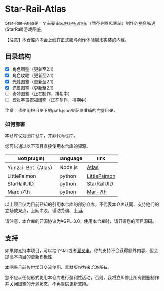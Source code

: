 # Star-Rail-Atlas
Star-Rail-Atlas是一个主要由[`米游社@听语惊花`](https://bbs.mihoyo.com/ys/accountCenter/postList?id=289918413)（而不是西风驿站）制作的星穹铁道(StarRail)游戏图鉴。

【注意】本仓库内不会上线在正式服与创作体验服未实装的内容。

## 目录结构
- [x] 角色图鉴（更新至2.1）
- [x] 角色攻略（更新至2.1）
- [x] 光锥图鉴（更新至2.1）
- [x] 遗器图鉴（更新至2.1）
- [ ] 奇物图鉴（正在制作，排期中）
- [ ] 模拟宇宙祝福图鉴（正在制作，排期中）

注意：请使用根目录下的path.json来获取准确的完整目录。

### 如何部署

本仓库仅为图片仓库，并非代码仓库。

您可以通过以下项目直接使用本仓库的资源。

| Bot(plugin)         | language | link                                                         |
| ------------------- | -------- | ------------------------------------------------------------ |
| Yunzai-Bot（Atlas） | Node.js  | [Atlas](https://github.com/Nwflower/atlas)                   |
| LittlePaimon        | python   | [LittlePaimon](https://github.com/CMHopeSunshine/LittlePaimon) |
| StarRailUID         | python   | [StarRailUID](https://github.com/qwerdvd/StarRailUID)        |
| March7th            | python   | [Mar-7th](https://github.com/Mar-7th/March7th)               |

以上项目仅为目前已知的引用本仓库的部分仓库，不代表本仓库认同、支持他们的立场或观点，上网冲浪，谨防受骗、上当。

请注意，本仓库的开源协议为AGPL-3.0，使用本仓库时，请开源您的项目源码。

## 支持

如果你支持本项目，可以给个star或者[爱发电](https://afdian.net/a/Nwflower)，你的支持不会获得额外内容，但会提高本项目的更新积极性

本图鉴目前仅供学习交流使用，素材版权为米哈游所有。

您不应以任何形式使用本仓库进行盈利性活动，否则，我将立即停止所有图鉴制作并关闭图鉴的开源状态，不再提供更新支持。